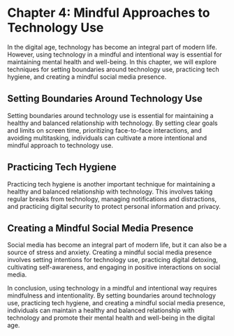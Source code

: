 Chapter 4: Mindful Approaches to Technology Use
===============================================

In the digital age, technology has become an integral part of modern life. However, using technology in a mindful and intentional way is essential for maintaining mental health and well-being. In this chapter, we will explore techniques for setting boundaries around technology use, practicing tech hygiene, and creating a mindful social media presence.

Setting Boundaries Around Technology Use
----------------------------------------

Setting boundaries around technology use is essential for maintaining a healthy and balanced relationship with technology. By setting clear goals and limits on screen time, prioritizing face-to-face interactions, and avoiding multitasking, individuals can cultivate a more intentional and mindful approach to technology use.

Practicing Tech Hygiene
-----------------------

Practicing tech hygiene is another important technique for maintaining a healthy and balanced relationship with technology. This involves taking regular breaks from technology, managing notifications and distractions, and practicing digital security to protect personal information and privacy.

Creating a Mindful Social Media Presence
----------------------------------------

Social media has become an integral part of modern life, but it can also be a source of stress and anxiety. Creating a mindful social media presence involves setting intentions for technology use, practicing digital detoxing, cultivating self-awareness, and engaging in positive interactions on social media.

In conclusion, using technology in a mindful and intentional way requires mindfulness and intentionality. By setting boundaries around technology use, practicing tech hygiene, and creating a mindful social media presence, individuals can maintain a healthy and balanced relationship with technology and promote their mental health and well-being in the digital age.


